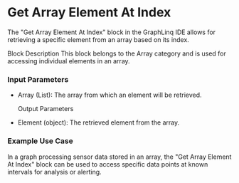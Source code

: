 # Get Array Element At Index

The "Get Array Element At Index" block in the GraphLinq IDE allows for retrieving a specific element from an array based on its index.

Block Description This block belongs to the Array category and is used for accessing individual elements in an array.

### Input Parameters

*   Array (List): The array from which an element will be retrieved.

    Output Parameters
* Element (object): The retrieved element from the array.

### Example Use Case

In a graph processing sensor data stored in an array, the "Get Array Element At Index" block can be used to access specific data points at known intervals for analysis or alerting.
